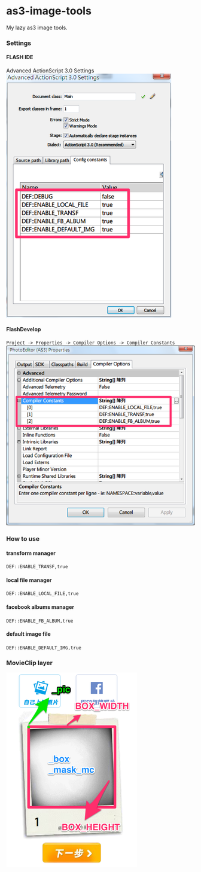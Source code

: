 as3-image-tools
===============

My lazy as3 image tools.

### Settings
#### FLASH IDE
Advanced ActionScript 3.0 Settings
![IDE](https://raw.githubusercontent.com/wwwins/as3-image-tools/master/screenshots/pic_000.png)

#### FlashDevelop
`Project -> Properties -> Compiler Options -> Compiler Constants`
![Flashdevelop](https://raw.githubusercontent.com/wwwins/as3-image-tools/master/screenshots/pic_001.png)

### How to use
#### transform manager
`DEF::ENABLE_TRANSF,true`

#### local file manager
`DEF::ENABLE_LOCAL_FILE,true`

#### facebook albums manager
`DEF::ENABLE_FB_ALBUM,true`

#### default image file
`DEF::ENABLE_DEFAULT_IMG,true`

### MovieClip layer
![Layer](https://raw.githubusercontent.com/wwwins/as3-image-tools/master/screenshots/pic_002.png)
